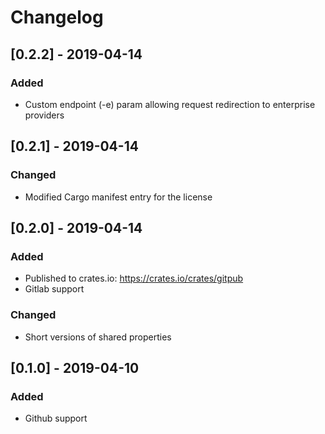 # Changelog

## [0.2.2] - 2019-04-14
### Added

* Custom endpoint (-e) param allowing request redirection to enterprise providers

## [0.2.1] - 2019-04-14
### Changed
* Modified Cargo manifest entry for the license

## [0.2.0] - 2019-04-14
### Added

* Published to crates.io: https://crates.io/crates/gitpub
* Gitlab support

### Changed

* Short versions of shared properties

## [0.1.0] - 2019-04-10

### Added

* Github support
